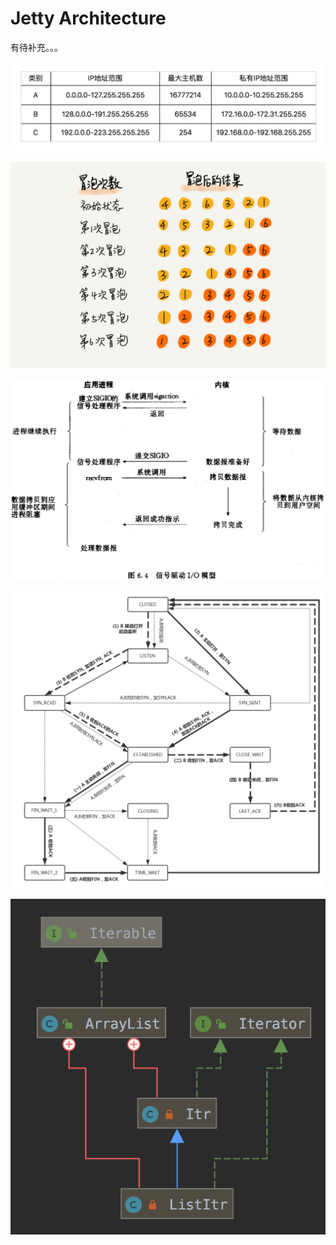 # Jetty Architecture

有待补充。。。

![](../../.gitbook/assets/image%20%28216%29.png)

![](../../.gitbook/assets/image%20%28144%29.png)

![](../../.gitbook/assets/image%20%2838%29.png)

![](../../.gitbook/assets/image%20%28222%29.png)

![](../../.gitbook/assets/image%20%28200%29.png)



